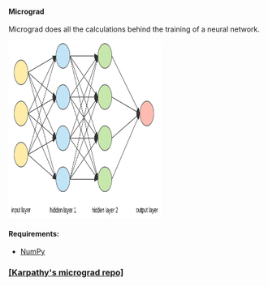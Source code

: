 #### Micrograd
Micrograd does all the calculations behind the training of a neural network.

<img src="nn.png" width="300" height="350">

#### Requirements:
* [NumPy](http://www.numpy.org/)

### [[Karpathy's micrograd repo]](https://github.com/karpathy/micrograd)
